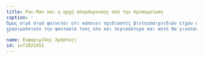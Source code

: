```yaml
---
title: Pac-Man και η αρχή απομάκρυνσης από την προσομοίωση
caption: '
Όμως σιγά σιγά φαίνεται οτι κάποιοι σχεδιαστές βιντεoπαιχνιδιών είχαν αρχίσει να ευρύνουν τους ορίζοντες τους και σιγά σιγά μα απομακρύνονται από την προσομοίωση. Για παράδειγμα, ο μεγαλύτερος τίτλος εκείνης της εποχής και γενικά από τους μεγαλύτερους στην ιστορία των παιχνιδιών ήταν το Pac-Man ένα παιχνίδι όπου ο παίκτης είχε ως σκοπό να μαζέψει όσες περισσότερες βούλες μπορούσε πριν τον ακουμπήσουν ένα από τα φαντάσματα του παιχνιδιού. Υπάρχουν πολλά ακόμη παραδείγματα που οι σχεδιαστές
χρησιμοποιούν την φαντασία τους όλο και περισσότερο και αυτό θα γινόταν το στάνταρ στα videogames στο μέλλον.
'
name: Ευφαριμίδης Χρήστος\
id: inf2021051
---
```

